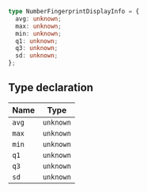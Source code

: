 ```ts
type NumberFingerprintDisplayInfo = {
  avg: unknown;
  max: unknown;
  min: unknown;
  q1: unknown;
  q3: unknown;
  sd: unknown;
};
```

## Type declaration

| Name | Type |
| ------ | ------ |
| <a id="avg"></a> `avg` | `unknown` |
| <a id="max"></a> `max` | `unknown` |
| <a id="min"></a> `min` | `unknown` |
| <a id="q1"></a> `q1` | `unknown` |
| <a id="q3"></a> `q3` | `unknown` |
| <a id="sd"></a> `sd` | `unknown` |
